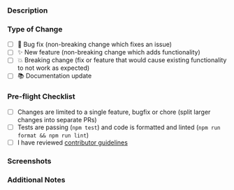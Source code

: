 ### Description
<!-- Describe your changes in detail. What problem does this PR solve? -->

### Type of Change
<!-- Put an 'x' in all boxes that apply -->

- [ ] 🐛 Bug fix (non-breaking change which fixes an issue)
- [ ] ✨ New feature (non-breaking change which adds functionality)
- [ ] 💥 Breaking change (fix or feature that would cause existing functionality to not work as expected)
- [ ] 📚 Documentation update

### Pre-flight Checklist
<!-- Put an 'x' in all boxes that apply -->

- [ ] Changes are limited to a single feature, bugfix or chore (split larger changes into separate PRs)
- [ ] Tests are passing (`npm test`) and code is formatted and linted (`npm run format && npm run lint`)
- [ ] I have reviewed [contributor guidelines](https://github.com/cline/cline/blob/main/CONTRIBUTING.md)

### Screenshots
<!-- For UI changes, add screenshots here -->

### Additional Notes
<!-- Add any additional notes for reviewers -->
